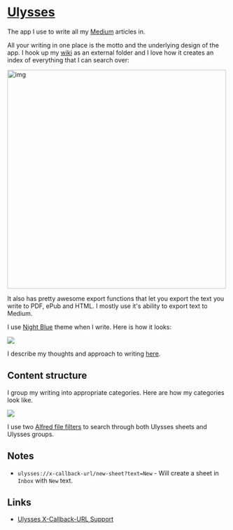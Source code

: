 # [Ulysses](https://ulyssesapp.com/)

The app I use to write all my [Medium](https://medium.com/@nikitavoloboev) articles in.

All your writing in one place is the motto and the underlying design of the app. I hook up my [wiki](https://github.com/nikitavoloboev/knowledge) as an external folder and I love how it creates an index of everything that I can search over:

<img src="http://i.imgur.com/Aa17RCQ.png" width="500" alt="img">

It also has pretty awesome export functions that let you export the text you write to PDF, ePub and HTML. I mostly use it's ability to export text to Medium.

I use [Night Blue](https://styles.ulyssesapp.com/bundle/Night+Blue/5b8573cd4f286f5c23d613d5) theme when I write. Here is how it looks:

![](https://i.imgur.com/fs7OwNj.png)

I describe my thoughts and approach to writing [here](../../writing/writing.md).

## Content structure

I group my writing into appropriate categories. Here are how my categories look like.

![](https://i.imgur.com/yl1RD89.png)

I use two [Alfred file filters](https://github.com/nikitavoloboev/small-workflows/tree/master/search-files#readme) to search through both Ulysses sheets and Ulysses groups.

## Notes

- `ulysses://x-callback-url/new-sheet?text=New` - Will create a sheet in `Inbox` with `New` text.

## Links

- [Ulysses X-Callback-URL Support](https://ulysses.app/kb/x-callback-url/)
